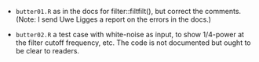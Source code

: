 * `butter01.R` as in the docs for filter::filtfilt(), but correct the comments.
  (Note: I send Uwe Ligges a report on the errors in the docs.)

* `butter02.R` a test case with white-noise as input, to show 1/4-power at the
  filter cutoff frequency, etc. The code is not documented but ought to be
  clear to readers.
